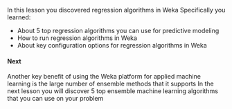 In this lesson you discovered regression algorithms in Weka Specifically you learned:
- About 5 top regression algorithms you can use for predictive modeling
- How to run regression algorithms in Weka
- About key configuration options for regression algorithms in Weka

#### Next
Another key benefit of using the Weka platform for applied machine learning is the large number
of ensemble methods that it supports In the next lesson you will discover 5 top ensemble
machine learning algorithms that you can use on your problem